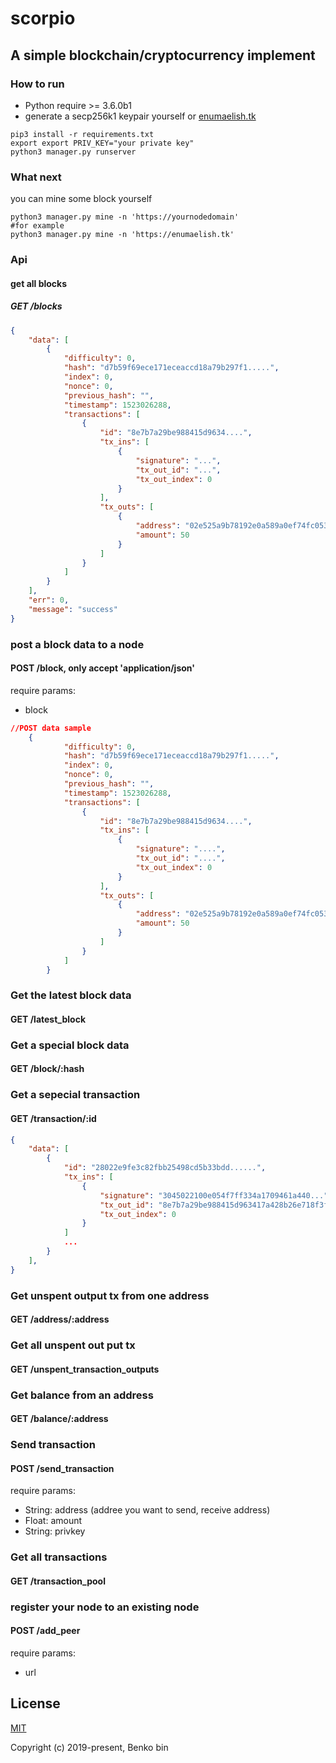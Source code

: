 # scorpio
## A simple blockchain/cryptocurrency implement

### How to run

* Python require >= 3.6.0b1
* generate a secp256k1 keypair yourself or [enumaelish.tk](https://enumaelish.tk)
```shell
pip3 install -r requirements.txt
export export PRIV_KEY="your private key"
python3 manager.py runserver
```
### What next
you can mine some block yourself
```shell
python3 manager.py mine -n 'https://yournodedomain'
#for example 
python3 manager.py mine -n 'https://enumaelish.tk'
```

### Api
#### get all blocks
##### GET /blocks
```json
{
    "data": [
        {
            "difficulty": 0,
            "hash": "d7b59f69ece171eceaccd18a79b297f1.....",
            "index": 0,
            "nonce": 0,
            "previous_hash": "",
            "timestamp": 1523026288,
            "transactions": [
                {
                    "id": "8e7b7a29be988415d9634....",
                    "tx_ins": [
                        {
                            "signature": "...",
                            "tx_out_id": "...",
                            "tx_out_index": 0
                        }
                    ],
                    "tx_outs": [
                        {
                            "address": "02e525a9b78192e0a589a0ef74fc053ec9....",
                            "amount": 50
                        }
                    ]
                }
            ]
        }
    ],
    "err": 0,
    "message": "success"
}
```
### post a block data to a node
#### POST /block, only accept 'application/json'
require params:

* block

```json
//POST data sample
    {
            "difficulty": 0,
            "hash": "d7b59f69ece171eceaccd18a79b297f1.....",
            "index": 0,
            "nonce": 0,
            "previous_hash": "",
            "timestamp": 1523026288,
            "transactions": [
                {
                    "id": "8e7b7a29be988415d9634....",
                    "tx_ins": [
                        {
                            "signature": "....",
                            "tx_out_id": "....",
                            "tx_out_index": 0
                        }
                    ],
                    "tx_outs": [
                        {
                            "address": "02e525a9b78192e0a589a0ef74fc053ec9....",
                            "amount": 50
                        }
                    ]
                }
            ]
        }
```
### Get the latest block data
#### GET /latest_block

### Get a special block data
#### GET /block/:hash

### Get a sepecial transaction
#### GET /transaction/:id
```json
{
    "data": [
        {
            "id": "28022e9fe3c82fbb25498cd5b33bdd......",
            "tx_ins": [
                {
                    "signature": "3045022100e054f7ff334a1709461a440...",
                    "tx_out_id": "8e7b7a29be988415d963417a428b26e718f3fcffe9ccc8e402bf9423f960b2a8",
                    "tx_out_index": 0
                }
            ]
            ...
        }
    ],
}
```

### Get unspent output tx from one address
#### GET /address/:address

### Get all unspent out put tx
#### GET /unspent_transaction_outputs

### Get balance from an address
#### GET /balance/:address


### Send transaction
#### POST /send_transaction
require params:

* String: address (addree you want to send, receive address)
* Float: amount
* String: privkey

### Get all transactions
#### GET /transaction_pool

### register your node to an existing node
#### POST /add_peer

require params:

* url


## License
[MIT](http://opensource.org/licenses/MIT)

Copyright (c) 2019-present, Benko bin

